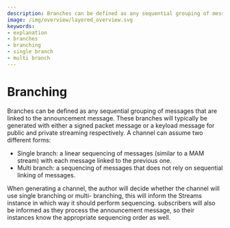 ```yaml
---
description: Branches can be defined as any sequential grouping of messages that are linked to the announcement message
image: /img/overview/layered_overview.svg
keywords:
- explanation
- branches
- branching
- single branch
- multi branch
---
```

# Branching

Branches can be defined as any sequential grouping of messages that are linked to the announcement 
message. These branches will typically be generated with either a signed packet message or a keyload message for 
public and private streaming respectively. A channel can assume two different forms: 
- Single branch: a linear sequencing of messages (similar to a MAM stream) with each message linked to 
the previous one.
- Multi branch: a sequencing of messages that does not rely on sequential linking of messages.

When generating a channel, the author will decide whether the channel will use single branching or multi-
branching, this will inform the Streams instance in which way it should perform sequencing. subscribers will 
also be informed as they process the announcement message, so their instances know the appropriate 
sequencing order as well.   
